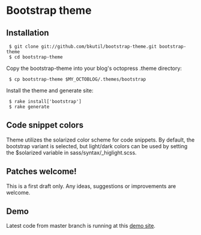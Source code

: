 # Bootstrap theme

## Installation

     $ git clone git://github.com/bkutil/bootstrap-theme.git bootstrap-theme
     $ cd bootstrap-theme

Copy the bootstrap-theme into your blog's octopress .theme directory:

     $ cp bootstrap-theme $MY_OCTOBLOG/.themes/bootstrap

Install the theme and generate site:

     $ rake install['bootstrap']
     $ rake generate

## Code snippet colors

Theme utilizes the solarized color scheme for code snippets. By default, the
bootstrap variant is selected, but light/dark colors can be used by setting
the $solarized variable in sass/syntax/\_higlight.scss.

## Patches welcome!

This is a first draft only. Any ideas, suggestions or improvements are welcome.

## Demo

Latest code from master branch is running at this [demo site](http://bootstrap-theme.kutilovi.cz).
